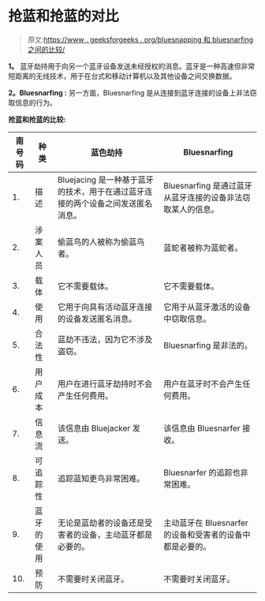 # 抢蓝和抢蓝的对比

> 原文:[https://www . geeksforgeeks . org/bluesnapping 和 bluesnarfing 之间的比较/](https://www.geeksforgeeks.org/comparison-between-bluejacking-and-bluesnarfing/)

**1。**
蓝牙劫持用于向另一个蓝牙设备发送未经授权的消息。蓝牙是一种高速但非常短距离的无线技术，用于在台式和移动计算机以及其他设备之间交换数据。

**2。Bluesnarfing :**
另一方面，Bluesnarfing 是从连接到蓝牙连接的设备上非法窃取信息的行为。

**抢蓝和抢蓝的比较:**

<center>

| 南号码 | 种类 | 蓝色劫持 | Bluesnarfing |
| --- | --- | --- | --- |
| 1. | 描述 | Bluejacing 是一种基于蓝牙的技术，用于在通过蓝牙连接的两个设备之间发送匿名消息。 | Bluesnarfing 是通过蓝牙从蓝牙连接的设备非法窃取某人的信息。 |
| 2. | 涉案人员 | 偷蓝鸟的人被称为偷蓝鸟者。 | 蓝蛇者被称为蓝蛇者。 |
| 3. | 载体 | 它不需要载体。 | 它不需要载体。 |
| 4. | 使用 | 它用于向具有活动蓝牙连接的设备发送匿名消息。 | 它用于从蓝牙激活的设备中窃取信息。 |
| 5. | 合法性 | 蓝劫不违法，因为它不涉及盗窃。 | Bluesnarfing 是非法的。 |
| 6. | 用户成本 | 用户在进行蓝牙劫持时不会产生任何费用。 | 用户在蓝牙时不会产生任何费用。 |
| 7. | 信息流 | 该信息由 Bluejacker 发送。 | 该信息由 Bluesnarfer 接收。 |
| 8. | 可追踪性 | 追踪蓝知更鸟非常困难。 | Bluesnarfer 的追踪也非常困难。 |
| 9. | 蓝牙的使用 | 无论是蓝劫者的设备还是受害者的设备，主动蓝牙都是必要的。 | 主动蓝牙在 Bluesnarfer 的设备和受害者的设备中都是必要的。 |
| 10. | 预防 | 不需要时关闭蓝牙。 | 不需要时关闭蓝牙。 |

</center>